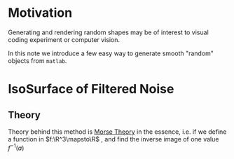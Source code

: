 



# Motivation

Generating and rendering random shapes may be of interest to visual coding experiment or computer vision. 

In this note we introduce a few easy way to generate smooth "random" objects from `matlab`. 



# IsoSurface of Filtered Noise 

## Theory

Theory behind this method is [Morse Theory]() in the essence, i.e. if we define a function in $f:\R^3\mapsto\R$ , and find the inverse image of one value $f^{-1}(a)$ 